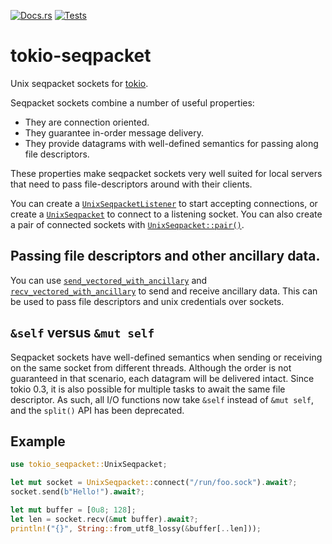 [![Docs.rs](https://docs.rs/tokio-seqpacket/badge.svg)](https://docs.rs/tokio-seqpacket/)
[![Tests](https://github.com/de-vri-es/tokio-seqpacket-rs/workflows/tests/badge.svg)](https://github.com/de-vri-es/tokio-seqpacket-rs/actions?query=workflow%3Atests+branch%3Amain)

# tokio-seqpacket

Unix seqpacket sockets for [tokio](https://docs.rs/tokio).

Seqpacket sockets combine a number of useful properties:
* They are connection oriented.
* They guarantee in-order message delivery.
* They provide datagrams with well-defined semantics for passing along file descriptors.

These properties make seqpacket sockets very well suited for local servers that need to pass file-descriptors around with their clients.

You can create a [`UnixSeqpacketListener`] to start accepting connections,
or create a [`UnixSeqpacket`] to connect to a listening socket.
You can also create a pair of connected sockets with [`UnixSeqpacket::pair()`].

## Passing file descriptors and other ancillary data.

You can use [`send_vectored_with_ancillary`][UnixSeqpacket::send_vectored_with_ancillary] and [`recv_vectored_with_ancillary`][UnixSeqpacket::recv_vectored_with_ancillary]
to send and receive ancillary data.
This can be used to pass file descriptors and unix credentials over sockets.

## `&self` versus `&mut self`

Seqpacket sockets have well-defined semantics when sending or receiving on the same socket from different threads.
Although the order is not guaranteed in that scenario, each datagram will be delivered intact.
Since tokio 0.3, it is also possible for multiple tasks to await the same file descriptor.
As such, all I/O functions now take `&self` instead of `&mut self`,
and the `split()` API has been deprecated.

## Example
```rust
use tokio_seqpacket::UnixSeqpacket;

let mut socket = UnixSeqpacket::connect("/run/foo.sock").await?;
socket.send(b"Hello!").await?;

let mut buffer = [0u8; 128];
let len = socket.recv(&mut buffer).await?;
println!("{}", String::from_utf8_lossy(&buffer[..len]));
```

[`UnixSeqpacketListener`]: https://docs.rs/tokio-seqpacket/latest/tokio_seqpacket/struct.UnixSeqpacketListener.html
[`UnixSeqpacket`]: https://docs.rs/tokio-seqpacket/latest/tokio_seqpacket/struct.UnixSeqpacket.html
[`UnixSeqpacket::pair()`]: https://docs.rs/tokio-seqpacket/latest/tokio_seqpacket/struct.UnixSeqpacket.html#method.pair
[UnixSeqpacket::send_vectored_with_ancillary]: https://docs.rs/tokio-seqpacket/latest/tokio_seqpacket/struct.UnixSeqpacket.html#method.send_vectored_with_ancillary
[UnixSeqpacket::recv_vectored_with_ancillary]: https://docs.rs/tokio-seqpacket/latest/tokio_seqpacket/struct.UnixSeqpacket.html#method.recv_vectored_with_ancillary
